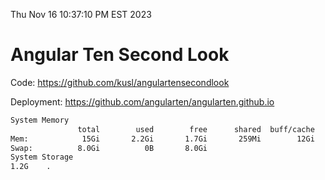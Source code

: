 Thu Nov 16 10:37:10 PM EST 2023

# Angular Ten Second Look

Code: https://github.com/kusl/angulartensecondlook

Deployment: https://github.com/angularten/angularten.github.io

```bash
System Memory
               total        used        free      shared  buff/cache   available
Mem:            15Gi       2.2Gi       1.7Gi       259Mi        12Gi        13Gi
Swap:          8.0Gi          0B       8.0Gi
System Storage
1.2G	.
```
